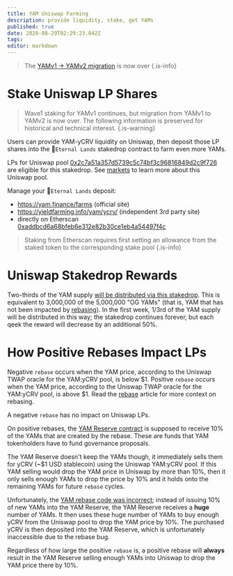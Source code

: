 ```yaml
---
title: YAM Uniswap Farming
description: provide liquidity, stake, get YAMs
published: true
date: 2020-08-29T02:29:23.842Z
tags: 
editor: markdown
---
```


> The [YAMv1 → YAMv2 migration](/migration) is now over
{.is-info}

# Stake Uniswap LP Shares

> Wave1 staking for YAMv1 continues, but migration from YAMv1 to YAMv2 is now over. The following information is preserved for historical and technical interest.
{.is-warning}

Users can provide YAM-yCRV liquidity on Uniswap, then deposit those LP shares into the :rainbow:`Eternal Lands` stakedrop contract to farm even more YAMs.

LPs for Uniswap pool [0x2c7a51a357d5739c5c74bf3c96816849d2c9f726][etherscan-unipool] are eligible for this stakedrop.  See [markets](/trade) to learn more about this Uniswap pool.

Manage your :rainbow:`Eternal Lands` deposit:
- https://yam.finance/farms (official site)
- https://yieldfarming.info/yam/ycrv/ (independent 3rd party site)
- directly on Etherscan [0xaddbcd6a68bfeb6e312e82b30ce1eb4a54497f4c][etherscan-unipoolstaking]

> Staking from Etherscan requires first setting an allowance from the staked token to the corresponding stake pool
{.is-info}


# Uniswap Stakedrop Rewards

Two-thirds of the YAM supply [will be distributed via this stakedrop](https://medium.com/@yamfinance/yam-finance-d0ad577250c7).  This is equivalent to 3,000,000 of the 5,000,000 "OG YAMs" (that is, YAM that has not been impacted by [rebasing](/rebase)).  In the first week, 1/3rd of the YAM supply will be distributed in this way; the stakedrop continues forever, but each qeek the reward will decrease by an additional 50%.


# How Positive Rebases Impact LPs

Negative `rebase` occurs when the YAM price, according to the Uniswap TWAP oracle for the YAM:yCRV pool, is below $1.  Positive `rebase` occurs when the YAM price, according to the Uniswap TWAP oracle for the YAM:yCRV pool, is above $1.  Read the [rebase](/rebase) article for more context on rebasing.

A negative `rebase` has no impact on Uniswap LPs.

On positive rebases, the [YAM Reserve contract][etherscan-reserve] is supposed to receive 10% of the YAMs that are created by the rebase.  These are funds that YAM tokenholders have to fund governance proposals.

The YAM Reserve doesn't keep the YAMs though, it immediately sells them for yCRV (~$1 USD stablecoin) using the Uniswap YAM:yCRV pool.  If this YAM selling would drop the YAM price in Uniswap by more than 10%, then it only sells enough YAMs to drop the price by 10% and it holds onto the remaining YAMs for future `rebase` cycles.

Unfortunately, the [YAM rebase code was incorrect](/govern#saveyam-vote-delegation); instead of issuing 10% of new YAMs into the YAM Reserve, the YAM Reserve receives a **huge** number of YAMs.  It then uses these huge number of YAMs to buy enough yCRV from the Uniswap pool to drop the YAM price by 10%.  The purchased yCRV is then deposited into the YAM Reserve, which is unfortunately inaccessible due to the rebase bug.

Regardless of how large the positive `rebase` is, a positive rebase will **always** result in the YAM Reserve selling enough YAMs into Uniswap to drop the YAM price there by 10%.




[uniswap-warning]: https://medium.com/@yamfinance/how-to-exit-the-eternal-lands-pool-and-withdraw-your-yam-823d57c95f3a
[etherscan-unipoolstaking]: https://etherscan.io/address/0xaddbcd6a68bfeb6e312e82b30ce1eb4a54497f4c#writeContract
[etherscan-unipool]: https://etherscan.io/address/0x2c7a51a357d5739c5c74bf3c96816849d2c9f726
[etherscan-reserve]: https://etherscan.io/address/0xc53195bbad57105cc9a4df752121afd9c15fbd8f
